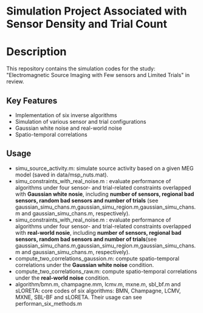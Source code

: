 # Simulation Project Associated with Sensor Density and Trial Count

# Description
This repository contains the simulation codes for the study:
"Electromagnetic Source Imaging with Few sensors and Limited Trials" in review.

## Key Features
- Implementation of six inverse algorithms
- Simulation of various sensor and trial configurations
- Gaussian white noise and real-world noise
- Spatio-temporal correlations

## Usage
- simu_source_activity.m: simulate source activity based on a given MEG model (saved in data/msp_nuts.mat).
- simu_constraints_with_real_noise.m : evaluate performance of algorithms under four sensor- and trial-related constraints overlapped with **Gaussian white nosie**, including **number of sensors, regional bad sensors, random bad sensors and number of trials** (see gaussian_simu_chans.m,gaussian_simu_region.m,gaussian_simu_chans.m and gaussian_simu_chans.m, respectively).
- simu_constraints_with_real_noise.m : evaluate performance of algorithms under four sensor- and trial-related constraints overlapped with **real-world nosie**, including **number of sensors, regional bad sensors, random bad sensors and number of trials**(see gaussian_simu_chans.m,gaussian_simu_region.m,gaussian_simu_chans.m and gaussian_simu_chans.m, respectively).
- compute_two_correlations_gaussion.m: compute spatio-temporal correlations under the **Gaussian white noise** condition.
- compute_two_correlations_raw.m: compute spatio-temporal correlations under the **real-world noise** condition.
- algorithm/bmn.m, champagne.mm, lcmv.m, mxne.m, sbl_bf.m and sLORETA: core codes of six algorithms: BMN, Champagne, LCMV, MXNE, SBL-BF and sLORETA. Their usage can see performan_six_methods.m